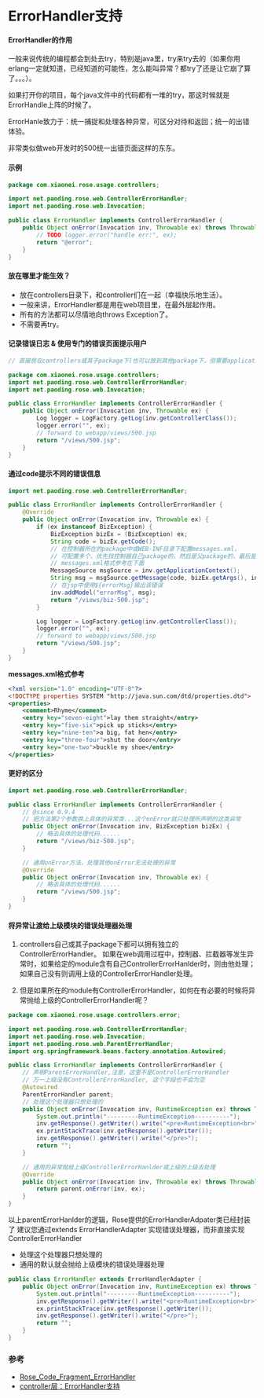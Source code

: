 # ErrorHandler支持

#### ErrorHandler的作用
一般来说传统的编程都会到处去try，特别是java里，try来try去的（如果你用erlang一定就知道，已经知道的可能性，怎么能叫异常？都try了还是让它崩了算了。。。）。

如果打开你的项目，每个java文件中的代码都有一堆的try，那这时候就是ErrorHandle上阵的时候了。

ErrorHanle致力于：统一捕捉和处理各种异常，可区分对待和返回；统一的出错体验。

非常类似做web开发时的500统一出错页面这样的东东。

#### 示例

```java
package com.xiaonei.rose.usage.controllers;

import net.paoding.rose.web.ControllerErrorHandler;
import net.paoding.rose.web.Invocation;

public class ErrorHandler implements ControllerErrorHandler {
    public Object onError(Invocation inv, Throwable ex) throws Throwable {
        // TODO logger.error("handle err:", ex);
        return "@error";
    }
}
```

#### 放在哪里才能生效？

* 放在controllers目录下，和controller们在一起（幸福快乐地生活）。
* 一般来讲，ErrorHandler都是用在web项目里，在最外层起作用。
* 所有的方法都可以尽情地向throws Exception了。
* 不需要再try。

#### 记录错误日志 & 使用专门的错误页面提示用户
```java
// 直接放在controllers或其子package下(也可以放到其他package下，但需要applicationContext配置)

package com.xiaonei.rose.usage.controllers;
import net.paoding.rose.web.ControllerErrorHandler;
import net.paoding.rose.web.Invocation;

public class ErrorHandler implements ControllerErrorHandler {
    public Object onError(Invocation inv, Throwable ex) {
        Log logger = LogFactory.getLog(inv.getControllerClass());
        logger.error("", ex);
        // forward to webapp/views/500.jsp
        return "/views/500.jsp";
    }
}

```

#### 通过code提示不同的错误信息

```java
import net.paoding.rose.web.ControllerErrorHandler;

public class ErrorHandler implements ControllerErrorHandler {
    @Override
    public Object onError(Invocation inv, Throwable ex) {
        if (ex instanceof BizException) {
            BizException bizEx = (BizException) ex;
            String code = bizEx.getCode();
            // 在控制器所在的package中或WEB-INF目录下配置messages.xml，
            // 可配置多个，优先找控制器自己package的，然后是父package的，最后是WEB-INF的
            // messages.xml格式参考在下面
            MessageSource msgSource = inv.getApplicationContext();
            String msg = msgSource.getMessage(code, bizEx.getArgs(), inv.getRequest().getLocale());
            // 在jsp中使用${errorMsg}输出该错误
            inv.addModel("errorMsg", msg); 
            return "/views/biz-500.jsp";
        }

        Log logger = LogFactory.getLog(inv.getControllerClass());
        logger.error("", ex);
        // forward to webapp/views/500.jsp
        return "/views/500.jsp";
    }
}
```

**messages.xml格式参考**
```xml
<?xml version="1.0" encoding="UTF-8"?>
<!DOCTYPE properties SYSTEM "http://java.sun.com/dtd/properties.dtd">
<properties>
	<comment>Rhyme</comment>
	<entry key="seven-eight">lay them straight</entry>
	<entry key="five-six">pick up sticks</entry>
	<entry key="nine-ten">a big, fat hen</entry>
	<entry key="three-four">shut the door</entry>
	<entry key="one-two">buckle my shoe</entry>
</properties>
```

#### 更好的区分
```java
import net.paoding.rose.web.ControllerErrorHandler;

public class ErrorHandler implements ControllerErrorHandler {
    // @since 0.9.4 
    // 把方法第2个参数换上具体的异常类...这个onError就只处理所声明的这类异常
    public Object onError(Invocation inv, BizException bizEx) {
        // 略去具体的处理代码......
        return "/views/biz-500.jsp";
    }

    // 通用onError方法，处理其他onError无法处理的异常
    @Override
    public Object onError(Invocation inv, Throwable ex) {
        // 略去具体的处理代码......
        return "/views/500.jsp";
    }
}
```

#### 将异常让渡给上级模块的错误处理器处理
1. controllers自己或其子package下都可以拥有独立的ControllerErrorHandler。
如果在web调用过程中，控制器、拦截器等发生异常时，如果给定的module含有自己ControllerErrorHanlder时，则由他处理；如果自己没有则调用上级的ControllerErrorHandler处理。

2. 但是如果所在的module有ControllerErrorHandler，如何在有必要的时候将异常抛给上级的ControllerErrorHandler呢？

```java
package com.xiaonei.rose.usage.controllers.error;

import net.paoding.rose.web.ControllerErrorHandler;
import net.paoding.rose.web.Invocation;
import net.paoding.rose.web.ParentErrorHandler;
import org.springframework.beans.factory.annotation.Autowired;

public class ErrorHandler implements ControllerErrorHandler {
    // 声明ParentErrorHandler,注意，这里不是ControllerErrorHandler
    // 万一上级没有ControllerErrorHandler, 这个字段也不会为空
    @Autowired
    ParentErrorHandler parent;
    // 处理这个处理器只想处理的
    public Object onError(Invocation inv, RuntimeException ex) throws Throwable {
        System.out.println("---------RuntimeException----------");
        inv.getResponse().getWriter().write("<pre>RuntimeException<br>");
        ex.printStackTrace(inv.getResponse().getWriter());
        inv.getResponse().getWriter().write("</pre>");
        return "";
    }

    // 通用的异常抛给上级ControllerErrorHanlder或上级的上级去处理
    @Override
    public Object onError(Invocation inv, Throwable ex) throws Throwable {
        return parent.onError(inv, ex);
    }
}

```
以上parentErrorHanlder的逻辑，Rose提供的ErrorHandlerAdpater类已经封装了
建议您通过extends ErrorHandlerAdapter 实现错误处理器，而非直接实现ControllerErrorHandler

* 处理这个处理器只想处理的
* 通用的默认就会抛给上级模块的错误处理器处理

```java
public class ErrorHandler extends ErrorHandlerAdapter {
    public Object onError(Invocation inv, RuntimeException ex) throws Throwable {
        System.out.println("---------RuntimeException----------");
        inv.getResponse().getWriter().write("<pre>RuntimeException<br>");
        ex.printStackTrace(inv.getResponse().getWriter());
        inv.getResponse().getWriter().write("</pre>");
        return "";
    }
}
```

### 参考
* [Rose_Code_Fragment_ErrorHandler](https://code.google.com/archive/p/paoding-rose/wikis/Rose_Code_Fragment_ErrorHandler.wiki)
* [controller层：ErrorHandler支持](http://www.54chen.com/java-ee/rose-3-3.html)